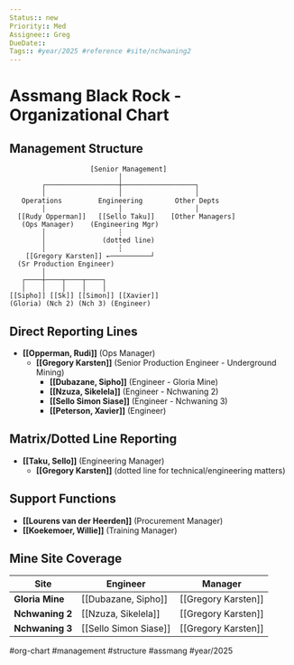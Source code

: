 ```yaml
---
Status:: new
Priority:: Med
Assignee:: Greg
DueDate:: 
Tags:: #year/2025 #reference #site/nchwaning2
---
```


# Assmang Black Rock - Organizational Chart

## Management Structure

```
                    [Senior Management]
                           │
        ┌──────────────────┼──────────────────┐
        │                  │                  │
   Operations         Engineering        Other Depts
        │                  │                  │
  [[Rudy Opperman]]   [[Sello Taku]]    [Other Managers]
   (Ops Manager)    (Engineering Mgr)
        │                  ┆
        │              (dotted line)
        │                  ┆
    [[Gregory Karsten]] ←──────────┘
  (Sr Production Engineer)
        │
   ┌────┼────┬────┬────┐
   │    │    │    │    │
[[Sipho]] [[Sk]] [[Simon]] [[Xavier]]
(Gloria) (Nch 2) (Nch 3) (Engineer)
```

## Direct Reporting Lines
- **[[Opperman, Rudi]]** (Ops Manager)
  - **[[Gregory Karsten]]** (Senior Production Engineer - Underground Mining)
    - **[[Dubazane, Sipho]]** (Engineer - Gloria Mine)
    - **[[Nzuza, Sikelela]]** (Engineer - Nchwaning 2)  
    - **[[Sello Simon Siase]]** (Engineer - Nchwaning 3)
    - **[[Peterson, Xavier]]** (Engineer)

## Matrix/Dotted Line Reporting
- **[[Taku, Sello]]** (Engineering Manager)
  - **[[Gregory Karsten]]** (dotted line for technical/engineering matters)

## Support Functions
- **[[Lourens van der Heerden]]** (Procurement Manager)
- **[[Koekemoer, Willie]]** (Training Manager)

## Mine Site Coverage
| Site | Engineer | Manager |
|------|----------|---------|
| **Gloria Mine** | [[Dubazane, Sipho]] | [[Gregory Karsten]] |
| **Nchwaning 2** | [[Nzuza, Sikelela]] | [[Gregory Karsten]] |
| **Nchwaning 3** | [[Sello Simon Siase]] | [[Gregory Karsten]] |

#org-chart #management #structure #assmang #year/2025